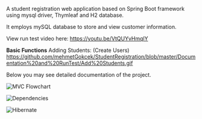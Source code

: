 A student registration web application based on Spring Boot framework using mysql driver, Thymleaf and H2 database. 

It employs mySQL database to store and view customer information.

View run test video here: https://youtu.be/VtQUYvHmqlY

**Basic Functions**
Adding Students: (Create Users)
https://github.com/mehmetGokcek/StudentRegistration/blob/master/Documentation%20and%20RunTest/Add%20Students.gif

Below you may see detailed documentation of the project. 
 
![MVC Flowchart](https://github.com/mehmetGokcek/StudentRegistration/blob/master/Documentation%20and%20RunTest/Flow%20Architecture.jpg)

 
![Dependencies](https://github.com/mehmetGokcek/StudentRegistration/blob/master/Documentation%20and%20RunTest/Dependencies.JPG)

![Hibernate](https://github.com/mehmetGokcek/StudentRegistration/blob/master/Documentation%20and%20RunTest/hibernate.PNG)

